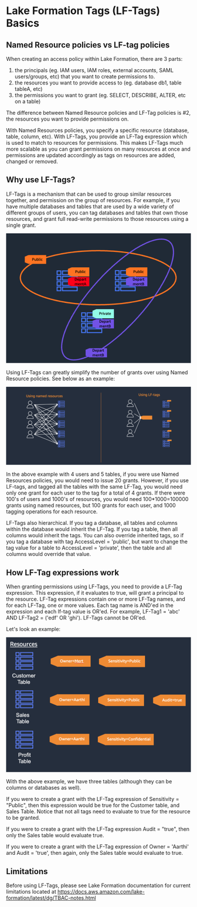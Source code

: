 # Lake Formation Tags (LF-Tags) Basics

## Named Resource policies vs LF-tag policies

When creating an access policy within Lake Formation, there are 3 parts:
1) the principals (eg. IAM users, IAM roles, external accounts, SAML users/groups, etc) that you want to create permissions to. 
2) the resources you want to provide access to (eg. database db1, table tableA, etc)
3) the permissions you want to grant (eg. SELECT, DESCRIBE, ALTER, etc on a table)

The difference between Named Resource policies and LF-Tag policies is #2, the resources you want to provide permissions on. 

With Named Resources policies, you specify a specific resource (database, table, column, etc). With LF-Tags, you provide an LF-Tag expression which is used to match to resources for permissions. This makes LF-Tags much more scalable as you can grant permissions on many resources at once and permissions are updated accordingly as tags on resources are added, changed or removed. 

## Why use LF-Tags?

LF-Tags is a mechanism that can be used to group similar resources together, and permission on the group of resources. For example, if you have multiple databases and tables that are used by a wide variety of different groups of users, you can tag databases and tables that own those resources, and grant full read-write permissions to those resources using a single grant. 

![image](images/lf-tags-grouping.png)

Using LF-Tags can greatly simplify the number of grants over using Named Resource policies. See below as an example:

![image](images/lf-tags-vs-named-resources-example.png)

In the above example with 4 users and 5 tables, if you were use Named Resources policies, you would need to issue 20 grants. However, if you use LF-tags, and tagged all the tables with the same LF-Tag, you would need only one grant for each user to the tag for a total of 4 grants. If there were 100's of users and 1000's of resources, you would need 100*1000=100000 grants using named resources, but 100 grants for each user, and 1000 tagging operations for each resource.

LF-Tags also hierarchical. If you tag a database, all tables and columns within the database would inherit the LF-Tag. If you tag a table, then all columns would inherit the tags. You can also override inherited tags, so if you tag a database with tag AccessLevel = 'public', but want to change the tag value for a table to AccessLevel = 'private', then the table and all columns would override that value. 

## How LF-Tag expressions work

When granting permissions using LF-Tags, you need to provide a LF-Tag expression. This expression, if it evaluates to true, will grant a principal to the resource. LF-Tag expressions contain one or more LF-Tag names, and for each LF-Tag, one or more values. Each tag name is AND'ed in the expression and each lf-tag value is OR'ed. For example, LF-Tag1 = 'abc' AND LF-Tag2 = ('edf' OR 'ghi'). LF-Tags cannot be OR'ed.

Let's look an example: 

![image](images/lf-tags-example.png)

With the above example, we have three tables (although they can be columns or databases as well).

If you were to create a grant with the LF-Tag expression of Sensitivity = "Public", then this expression would be true for the Customer table, and Sales Table. Notice that not all tags need to evaluate to true for the resource to be granted.

If you were to create a grant with the LF-Tag expression Audit = "true", then only the Sales table would evaluate true. 

If you were to create a grant with the LF-Tag expression of Owner = 'Aarthi' and Audit = 'true', then again, only the Sales table would evaluate to true.

## Limitations
Before using LF-Tags, please see Lake Formation documentation for current limitations located at https://docs.aws.amazon.com/lake-formation/latest/dg/TBAC-notes.html